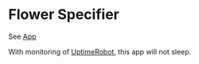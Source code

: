 # Flower Specifier
See [App](https://flower-specifier.herokuapp.com/)

With monitoring of [UptimeRobot](https://uptimerobot.com), this app will not sleep.